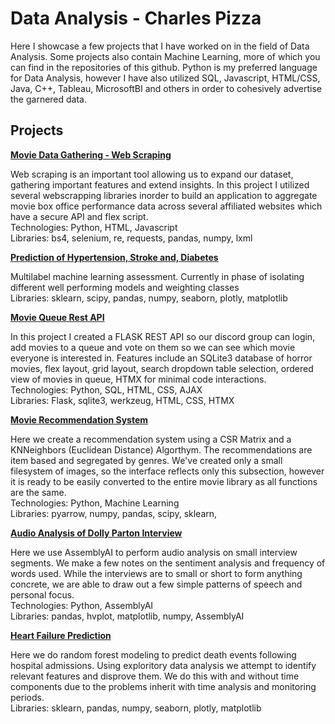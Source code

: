 # Data Analysis - Charles Pizza
<p>Here I showcase a few projects that I have worked on in the field of Data Analysis. Some projects also contain Machine Learning, more of which you can find in the repositories of this github. Python is my preferred language for Data Analysis, however I have also utilized SQL, Javascript, HTML/CSS, Java, C++, Tableau, MicrosoftBI and others in order to cohesively advertise the garnered data. </p>

## Projects
<div>
  <a href='https://github.com/CharlesPizza/BoxOfficeMovies'><strong>Movie Data Gathering - Web Scraping</strong></a>
  <p>Web scraping is an important tool allowing us to expand our dataset, gathering important features and extend insights. In this project I utilized several webscrapping libraries inorder to build an application to aggregate movie box office performance data across several affiliated websites which have a secure API and flex script. <br>
  Technologies: Python, HTML, Javascript <br>
  Libraries: bs4, selenium, re, requests, pandas, numpy, lxml</p>
</div>

<div>
  <a href='https://github.com/CharlesPizza/HealthRiskAssessment'><strong>Prediction of Hypertension, Stroke and,  Diabetes</strong></a>
  <p>Multilabel machine learning assessment. Currently in phase of isolating different well performing models and weighting classes<br>
    Libraries: sklearn, scipy, pandas, numpy, seaborn, plotly, matplotlib
  </p>
</div>

<div>
  <a href='https://github.com/CharlesPizza/FlaskRanking'><strong>Movie Queue Rest API</strong></a>
  <p>In this project I created a FLASK REST API so our discord group can login, add movies to a queue and vote on them so we can see which movie everyone is interested in. Features include an SQLite3 database of horror movies, flex layout, grid layout, search dropdown table selection, ordered view of movies in queue, HTMX for minimal code interactions.<br>
  Technologies: Python, SQL, HTML, CSS, AJAX<br>
  Libraries: Flask, sqlite3, werkzeug, HTML, CSS, HTMX</p>
</div>

<div>
  <a href='https://www.github.com/CharlesPizza/'><strong>Movie Recommendation System</strong></a>
  <p>Here we create a recommendation system using a CSR Matrix and a KNNeighbors (Euclidean Distance) Algorthym. The recommendations are item based and segregated by genres. We've created only a small filesystem of images, so the interface reflects only this subsection, however it is ready to be easily converted to the entire movie library as all functions are the same. <br>
  Technologies: Python, Machine Learning<br>
  Libraries: pyarrow, numpy, pandas, scipy, sklearn, </p>
</div>

<div>
  <a href='https://github.com/CharlesPizza/AudioAnalysisDollyParton'><strong>Audio Analysis of Dolly Parton Interview</strong></a>
  <p>Here we use AssemblyAI to perform audio analysis on small interview segments. We make a few notes on the sentiment analysis and frequency of words used. While the interviews are to small or short to form anything concrete, we are able to draw out a few simple patterns of speech and personal focus.<br>
  Technologies: Python, AssemblyAI<br>
  Libraries: pandas, hvplot, matplotlib, numpy, AssemblyAI</p>
</div>

<div>
  <a href='https://github.com/CharlesPizza/HeartFailure'><strong>Heart Failure Prediction</strong></a>
  <p>Here we do random forest modeling to predict death events following hospital admissions. Using exploritory data analysis we attempt to identify relevant features and disprove them. We do this with and without time components due to the problems inherit with time analysis and monitoring periods. <br>
    Libraries: sklearn, pandas, numpy, seaborn, plotly, matplotlib
  </p>
</div>




<!--
**CharlesPizza/CharlesPizza** is a ✨ _special_ ✨ repository because its `README.md` (this file) appears on your GitHub profile.

Here are some ideas to get you started:

- 🔭 I’m currently working on ...
- 👯 I’m looking to collaborate on ...
- 💬 Ask me about ...
- 📫 How to reach me: ...
- ⚡ Fun fact: ...
-->
